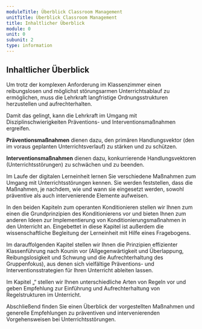 ```yaml
---
moduleTitle: Überblick Classroom Management
unitTitle: Überblick Classroom Management
title: Inhaltlicher Überblick
module: 0
unit: 0
subunit: 2
type: information
---
```


## Inhaltlicher Überblick

Um trotz der komplexen Anforderung im Klassenzimmer einen reibungslosen und möglichst störungsarmen Unterrichtsablauf zu ermöglichen, muss die Lehrkraft langfristige Ordnungsstrukturen herzustellen und aufrechterhalten. 

Damit das gelingt, kann die Lehrkraft im Umgang mit Disziplinschwierigkeiten Präventions- und Interventionsmaßnahmen ergreifen. 

**Präventionsmaßnahmen** dienen dazu, den primären Handlungsvektor (den im voraus geplanten Unterrichtsverlauf) zu stärken und zu schützen.

**Interventionsmaßnahmen** dienen dazu, konkurrierende Handlungsvektoren (Unterrichtsstörungen) zu schwächen und zu beenden.


Im Laufe der digitalen Lerneinheit lernen Sie verschiedene Maßnahmen zum Umgang mit Unterrichtsstörungen kennen. Sie werden feststellen, dass die Maßnahmen, je nachdem, wie und wann sie eingesetzt werden, sowohl präventive als auch intervenierende Elemente aufweisen. 

In den beiden Kapiteln zum operanten Konditionieren stellen wir Ihnen zum einen die Grundprinzipien des Konditionierens vor und bieten Ihnen zum anderen Ideen zur Implementierung von Konditionierungsmaßnahmen in den Unterricht an. Eingebettet in diese Kapitel ist außerdem die wissenschaftliche Begleitung der Lerneinheit mit Hilfe eines Fragebogens. 

Im darauffolgenden Kapitel stellen wir Ihnen die Prinzipien effizienter Klassenführung nach Kounin vor (Allgegenwärtigkeit und Überlappung, Reibungslosigkeit und Schwung und die Aufrechterhaltung des Gruppenfokus), aus denen sich vielfältige Präventions- und Interventionsstrategien für Ihren Unterricht ableiten lassen. 

Im Kapitel „“ stellen wir Ihnen unterschiedliche Arten von Regeln vor und geben Empfehlung zur Einführung und Aufrechterhaltung von Regelstrukturen im Unterricht. 

Abschließend finden Sie einen Überblick der vorgestellten Maßnahmen und generelle Empfehlungen zu präventiven und intervenierenden Vorgehensweisen bei Unterrichtsstörungen. 
